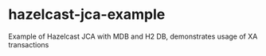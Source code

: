 hazelcast-jca-example
=====================

Example of Hazelcast JCA with MDB and H2 DB,  demonstrates usage of XA transactions
